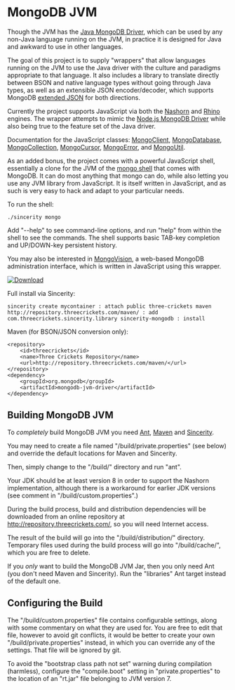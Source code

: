 
MongoDB JVM
===========

Though the JVM has the [Java MongoDB Driver](http://docs.mongodb.org/ecosystem/drivers/java/),
which can be used by any non-Java language running on the JVM, in practice it is designed for Java
and awkward to use in other languages.

The goal of this project is to supply "wrappers" that allow languages running
on the JVM to use the Java driver with the culture and paradigms appropriate to
that language. It also includes a library to translate directly between BSON and
native language types without going through Java types, as well as an extensible
JSON encoder/decoder, which supports MongoDB
[extended JSON](http://docs.mongodb.org/manual/reference/mongodb-extended-json/) for both
directions.

Currently the project supports JavaScript via both the
[Nashorn](http://openjdk.java.net/projects/nashorn/) and
[Rhino](https://github.com/mozilla/rhino) engines. The wrapper attempts to mimic the
[Node.js MongoDB Driver](http://docs.mongodb.org/ecosystem/drivers/node-js/) while also being true
to the feature set of the Java driver.

Documentation for the JavaScript classes:
[MongoClient](http://threecrickets.com/api/javascript/?namespace=MongoClient),
[MongoDatabase](http://threecrickets.com/api/javascript/?namespace=MongoDatabase),
[MongoCollection](http://threecrickets.com/api/javascript/?namespace=MongoCollection),
[MongoCursor](http://threecrickets.com/api/javascript/?namespace=MongoCursor),
[MongoError](http://threecrickets.com/api/javascript/?namespace=MongoError), and
[MongoUtil](http://threecrickets.com/api/javascript/?namespace=MongoUtil).

As an added bonus, the project comes with a powerful JavaScript shell,
essentially a clone for the JVM of the
[mongo shell](http://docs.mongodb.org/manual/administration/scripting/) that comes with
MongoDB. It can do most anything that mongo can do, while also letting you use
any JVM library from JavaScript. It is itself written in JavaScript, and as such
is very easy to hack and adapt to your particular needs.

To run the shell:

	./sincerity mongo

Add "--help" to see command-line options, and run "help" from within the shell
to see the commands. The shell supports basic TAB-key completion and UP/DOWN-key
persistent history.

You may also be interested in [MongoVision](https://github.com/tliron/mongovision), a web-based
MongoDB administration interface, which is written in JavaScript using this wrapper.

[![Download](http://threecrickets.com/media/download.png "Download")](https://drive.google.com/uc?export=download&id=0B5XU4AmCevRXVWM1QmJPNlIwX1k)

Full install via Sincerity:

    sincerity create mycontainer : attach public three-crickets maven http://repository.threecrickets.com/maven/ : add com.threecrickets.sincerity.library sincerity-mongodb : install

Maven (for BSON/JSON conversion only):

    <repository>
        <id>threecrickets</id>
        <name>Three Crickets Repository</name>
        <url>http://repository.threecrickets.com/maven/</url>
    </repository>
    <dependency>
        <groupId>org.mongodb</groupId>
        <artifactId>mongodb-jvm-driver</artifactId>
    </dependency>


Building MongoDB JVM
--------------------

To *completely* build MongoDB JVM you need [Ant](http://ant.apache.org/),
[Maven](http://maven.apache.org/) and [Sincerity](http://threecrickets.com/sincerity/).

You may need to create a file named "/build/private.properties" (see below) and
override the default locations for Maven and Sincerity.

Then, simply change to the "/build/" directory and run "ant".

Your JDK should be at least version 8 in order to support the Nashorn
implementation, although there is a workaround for earlier JDK versions (see
comment in "/build/custom.properties".)

During the build process, build and distribution dependencies will be
downloaded from an online repository at http://repository.threecrickets.com/, so
you will need Internet access.

The result of the build will go into the "/build/distribution/" directory.
Temporary files used during the build process will go into "/build/cache/",
which you are free to delete.

If you *only* want to build the MongoDB JVM Jar, then you only need Ant (you
don't need Maven and Sincerity). Run the "libraries" Ant target instead of the
default one.


Configuring the Build
---------------------

The "/build/custom.properties" file contains configurable settings, along with
some commentary on what they are used for. You are free to edit that file,
however to avoid git conflicts, it would be better to create your own
"/build/private.properties" instead, in which you can override any of the
settings. That file will be ignored by git.

To avoid the "bootstrap class path not set" warning during compilation
(harmless), configure the "compile.boot" setting in "private.properties" to the
location of an "rt.jar" file belonging to JVM version 7.
